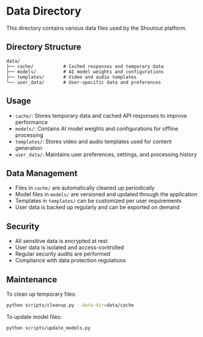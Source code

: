 # Data Directory

This directory contains various data files used by the Shoutout platform.

## Directory Structure

```
data/
├── cache/           # Cached responses and temporary data
├── models/          # AI model weights and configurations
├── templates/       # Video and audio templates
└── user_data/       # User-specific data and preferences
```

## Usage

- `cache/`: Stores temporary data and cached API responses to improve performance
- `models/`: Contains AI model weights and configurations for offline processing
- `templates/`: Stores video and audio templates used for content generation
- `user_data/`: Maintains user preferences, settings, and processing history

## Data Management

- Files in `cache/` are automatically cleaned up periodically
- Model files in `models/` are versioned and updated through the application
- Templates in `templates/` can be customized per user requirements
- User data is backed up regularly and can be exported on demand

## Security

- All sensitive data is encrypted at rest
- User data is isolated and access-controlled
- Regular security audits are performed
- Compliance with data protection regulations

## Maintenance

To clean up temporary files:
```bash
python scripts/cleanup.py --data-dir=data/cache
```

To update model files:
```bash
python scripts/update_models.py
``` 